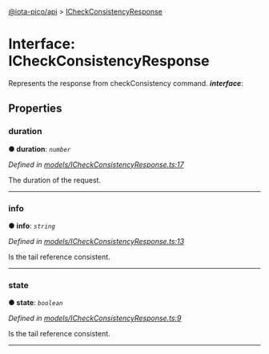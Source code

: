 [@iota-pico/api](../README.md) > [ICheckConsistencyResponse](../interfaces/icheckconsistencyresponse.md)



# Interface: ICheckConsistencyResponse


Represents the response from checkConsistency command.
*__interface__*: 



## Properties
<a id="duration"></a>

###  duration

**●  duration**:  *`number`* 

*Defined in [models/ICheckConsistencyResponse.ts:17](https://github.com/iotaeco/iota-pico-api/blob/eb0ef84/src/models/ICheckConsistencyResponse.ts#L17)*



The duration of the request.




___

<a id="info"></a>

###  info

**●  info**:  *`string`* 

*Defined in [models/ICheckConsistencyResponse.ts:13](https://github.com/iotaeco/iota-pico-api/blob/eb0ef84/src/models/ICheckConsistencyResponse.ts#L13)*



Is the tail reference consistent.




___

<a id="state"></a>

###  state

**●  state**:  *`boolean`* 

*Defined in [models/ICheckConsistencyResponse.ts:9](https://github.com/iotaeco/iota-pico-api/blob/eb0ef84/src/models/ICheckConsistencyResponse.ts#L9)*



Is the tail reference consistent.




___


